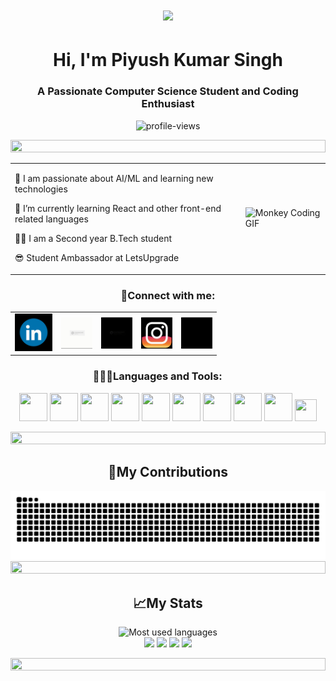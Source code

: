 <h1 align="center">
    <img src="https://readme-typing-svg.herokuapp.com/?font=Righteous&size=35&center=true&vCenter=true&width=500&height=70&duration=5000&lines=Welcome+to+my+GitHub!" />
</h1>

<h1 align="center">Hi, I'm Piyush Kumar Singh</h1>
<h3 align="center">A Passionate Computer Science Student and Coding Enthusiast</h3>

<p align="center">
  <img src="https://komarev.com/ghpvc/?username=PiyushKumarSingh-90&label=Profile%20views&color=0e75b6&style=flat" alt="profile-views" />
</p>

<img src="https://i.imgur.com/dBaSKWF.gif" height="20" width="100%">

<table>
  <tr>
    <td valign="top">
      <p>🔭 I am passionate about AI/ML and learning new technologies</p>
      <p>🌱 I’m currently learning React and other front-end related languages</p>
      <p>👨‍💻 I am a Second year B.Tech student</p>
      <p>😎 Student Ambassador at LetsUpgrade</p>
    </td>
    <td>
      <img src="https://i.giphy.com/JqmupuTVZYaQX5s094.webp" width="250" alt="Monkey Coding GIF" />
    </td>
  </tr>
</table>

<h3 align="center">📱Connect with me:</h3>

<div align="center">
  <table>
    <tr>
      <td>
        <a href="https://www.linkedin.com/in/piyush-kumar-singh-2a45132a3/" target="blank">
          <img src="https://github.com/PiyushKumarSingh-90/gif/blob/main/372102050_LINKEDIN_ICON_TRANSPARENT_1080%20(3).gif" height="60" width="60">
        </a>
      </td>
      <td>
        <a href="https://mail.google.com/mail/?view=cm&fs=1&to=2023.piyushs@isu.ac.in" target="_blank">
          <img align="center" src="https://github.com/PiyushKumarSingh-90/gif/blob/main/372102050_LINKEDIN_ICON_TRANSPARENT_1080%20(2).gif" alt="gmail logo" height="50" width="50">
        </a>
      </td>
      <td>
        <a href="https://x.com/piyush_tec34082" target="blank">
          <img align="center" src="https://github.com/PiyushKumarSingh-90/gif/blob/main/372102050_LINKEDIN_ICON_TRANSPARENT_1080%20(4).gif" alt="Piyush_Singh" height="50" width="50">
        </a>
      </td>
      <td>
        <a href="https://www.instagram.com/p.singh__21/" target="blank">
          <img align="center" src="https://github.com/PiyushKumarSingh-90/gif/blob/main/Instagram%20(1).gif" alt="Piyush_Singh" height="50" width="50">
        </a>
      </td>
      <td>
        <a href="#" target="blank">
          <img align="center" src="https://github.com/PiyushKumarSingh-90/gif/blob/main/Instagram%20(2).gif" alt="Piyush_Singh" height="50" width="50">
        </a>
      </td>
    </tr>
  </table>
</div>

<h3 align="left">&nbsp;&nbsp;&nbsp;&nbsp;&nbsp;&nbsp;&nbsp;&nbsp;&nbsp;&nbsp;&nbsp;&nbsp;&nbsp;&nbsp;&nbsp;&nbsp;&nbsp;&nbsp;&nbsp;&nbsp;&nbsp;&nbsp;&nbsp;&nbsp;&nbsp;&nbsp;&nbsp;&nbsp;&nbsp;&nbsp;&nbsp;&nbsp;&nbsp;&nbsp;🧑🏻‍💻Languages and Tools:</h3>

<p align="center"> 
  <img src="https://upload.wikimedia.org/wikipedia/commons/1/19/C_Logo.png" width="45" height="45"/>
  <img src="https://upload.wikimedia.org/wikipedia/commons/1/18/ISO_C%2B%2B_Logo.svg" width="45" height="45"/>
  <img src="https://upload.wikimedia.org/wikipedia/commons/a/ae/Github-desktop-logo-symbol.svg" width="45" height="45"/>
  <img src="https://upload.wikimedia.org/wikipedia/commons/0/0a/Python.svg" width="45" height="45"/>
  <img src="https://cdn.worldvectorlogo.com/logos/scratch-cat.svg" width="45" height="45"/>
  <img src="https://upload.wikimedia.org/wikipedia/commons/6/61/HTML5_logo_and_wordmark.svg" width="45" height="45"/>
  <img src="https://upload.wikimedia.org/wikipedia/commons/d/d5/CSS3_logo_and_wordmark.svg" width="45" height="45"/>
  <img src="https://upload.wikimedia.org/wikipedia/commons/b/ba/Javascript_badge.svg" width="45" height="45"/>
  <img src="https://upload.wikimedia.org/wikipedia/commons/a/a7/React-icon.svg" width="45" height="45"/>
  <img src="https://upload.wikimedia.org/wikipedia/commons/3/33/Figma-logo.svg" width="35" height="35"/>
</p>

<img src="https://i.imgur.com/dBaSKWF.gif" height="20" width="100%">

<div align="center">
  <h2>💪My Contributions</h2>
  <img alt="snake eating my contributions" src="https://raw.githubusercontent.com/LakshyaDuhoonISU/LakshyaDuhoonISU/output/github-contribution-grid-snake.svg" />
</div>

<img src="https://i.imgur.com/dBaSKWF.gif" height="20" width="100%">

<div align="center">
  <h2>📈My Stats</h2>
  <img src="https://github-readme-stats.vercel.app/api/top-langs/?username=PiyushKumarSingh-90&theme=algolia&hide_border=true&langs_count=5" alt="Most used languages" />
</div>

<div align="center">
  <img src="http://github-profile-summary-cards.vercel.app/api/cards/repos-per-language?username=PiyushKumarSingh-90&theme=aura" />
  <img src="http://github-profile-summary-cards.vercel.app/api/cards/most-commit-language?username=PiyushKumarSingh-90&theme=aura" />
  <img src="http://github-profile-summary-cards.vercel.app/api/cards/stats?username=PiyushKumarSingh-90&theme=aura" />
  <img src="http://github-profile-summary-cards.vercel.app/api/cards/productive-time?username=PiyushKumarSingh-90&theme=aura&utcOffset=5.5" />
</div>

<p align="center">
  <img src="https://i.imgur.com/dBaSKWF.gif" height="20" width="100%">
</p>
